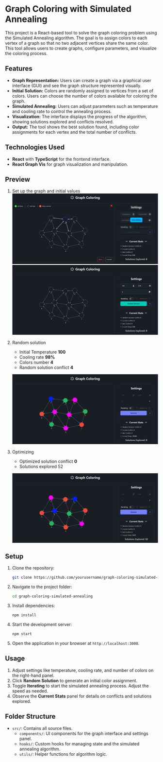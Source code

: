 # Graph Coloring with Simulated Annealing

This project is a React-based tool to solve the graph coloring problem using the Simulated Annealing algorithm. The goal is to assign colors to each vertex of a graph so that no two adjacent vertices share the same color. This tool allows users to create graphs, configure parameters, and visualize the coloring process.

## Features

- **Graph Representation:** Users can create a graph via a graphical user interface (GUI) and see the graph structure represented visually.
- **Initial Solution:** Colors are randomly assigned to vertices from a set of colors. Users can choose the number of colors available for coloring the graph.
- **Simulated Annealing:** Users can adjust parameters such as temperature and cooling rate to control the annealing process.
- **Visualization:** The interface displays the progress of the algorithm, showing solutions explored and conflicts resolved.
- **Output:** The tool shows the best solution found, including color assignments for each vertex and the total number of conflicts.

## Technologies Used

- **React** with **TypeScript** for the frontend interface.
- **React Graph Vis** for graph visualization and manipulation.

## Preview
1. Set up the graph and initial values
   ![App Screenshot](assets/graph_setup.png)
   ![App Screenshot](assets/setup.png)
2. Random solution 
   - Initial Temperature **100**
   - Cooling rate **98%**
   - Colors number **4**
   - Random solution conflict **4**

   ![App Screenshot](assets/random.png)
3. Optimizing
    - Optimized solution conflict **0**
    - Solutions explored 52
   
    ![App Screenshot](assets/optimized.png)
## Setup

1. Clone the repository:
   ```bash
   git clone https://github.com/yourusername/graph-coloring-simulated-annealing.git
   ```
2. Navigate to the project folder:
   ```bash
   cd graph-coloring-simulated-annealing
   ```
3. Install dependencies:
   ```bash
   npm install
   ```
4. Start the development server:
   ```bash
   npm start
   ```
5. Open the application in your browser at `http://localhost:3000`.

## Usage

1. Adjust settings like temperature, cooling rate, and number of colors on the right-hand panel.
2. Click **Random Solution** to generate an initial color assignment.
3. Toggle **Iterating** to start the simulated annealing process. Adjust the speed as needed.
4. Observe the **Current Stats** panel for details on conflicts and solutions explored.

## Folder Structure

- `src/`: Contains all source files.
    - `components/`: UI components for the graph interface and settings panel.
    - `hooks/`: Custom hooks for managing state and the simulated annealing algorithm.
    - `utils/`: Helper functions for algorithm logic.

